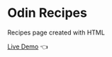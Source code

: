 # Odin Recipes

Recipes page created with HTML

[Live Demo](https://yuxuanx1e.github.io/odin-recipes/) :point_left:
